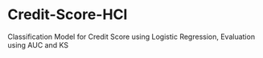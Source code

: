 # Credit-Score-HCI
Classification Model for Credit Score using Logistic Regression, Evaluation using AUC and KS 
 
 
  
 
